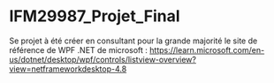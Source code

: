 # IFM29987_Projet_Final

Se projet à été créer en consultant pour la grande majorité le site de référence de WPF .NET de microsoft : https://learn.microsoft.com/en-us/dotnet/desktop/wpf/controls/listview-overview?view=netframeworkdesktop-4.8
